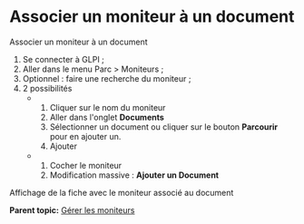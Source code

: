 Associer un moniteur à un document
==================================

Associer un moniteur à un document

1.  Se connecter à GLPI ;
2.  Aller dans le menu Parc \> Moniteurs ;
3.  Optionnel : faire une recherche du moniteur ;
4.  2 possibilités
    -   1.  Cliquer sur le nom du moniteur
        2.  Aller dans l'onglet **Documents**
        3.  Sélectionner un document ou cliquer sur le bouton
            **Parcourir** pour en ajouter un.
        4.  Ajouter

    -   1.  Cocher le moniteur
        2.  Modification massive : **Ajouter un Document**

Affichage de la fiche avec le moniteur associé au document

**Parent topic:** [Gérer les
moniteurs](../glpi/inventory_monitor.html "Les moniteurs se gèrent depuis le menu Parc > Moniteurs")
